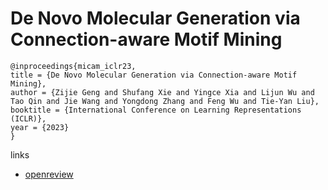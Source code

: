 # De Novo Molecular Generation via Connection-aware Motif Mining

```
@inproceedings{micam_iclr23,
title = {De Novo Molecular Generation via Connection-aware Motif Mining},
author = {Zijie Geng and Shufang Xie and Yingce Xia and Lijun Wu and Tao Qin and Jie Wang and Yongdong Zhang and Feng Wu and Tie-Yan Liu},
booktitle = {International Conference on Learning Representations (ICLR)},
year = {2023}
}
```

links
- [openreview](https://openreview.net/forum?id=Q_Jexl8-qDi)
